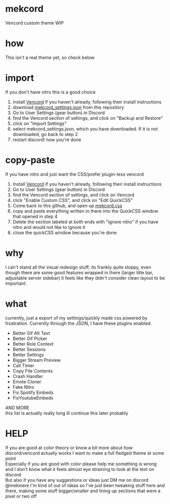# mekcord
Vencord custom theme WIP

# how
This isn't a real theme yet, so check below

# import
If you don't have nitro this is a good choice
<ol>
  <li>
    install <a href="https://vencord.dev/" target="_blank">Vencord</a> if you haven't already, following their install instructions
  </li>
  <li>
    download <a href="https://github.com/Mekinere/mekcord/blob/main/mekcord_settings.json" target="_blank">mekcord_settings.json</a> from this repository
  </li>
  <li>
    Go to User Settings (gear button) in Discord
  </li>
  <li> find the Vencord section of settings, and click on "Backup and Restore"</li>
  <li>
    click on "Import Settings"
  </li>
  <li>
    select mekcord_settings.json, which you have downloaded. If it is not downloaded, go back to step 2
  </li>
  <li>
    restart discord! now you're done
  </li>
</ol>

# copy-paste
If you have nitro and just want the CSS/prefer plugin-less vencord
<ol>
  <li>
    Install <a href="https://vencord.dev/" target="_blank">Vencord</a> if you haven't already, following their install instructions
  </li>
  <li>
    Go to User Settings (gear button) in Discord
  </li>
  <li> find the Vencord section of settings, and click on Vencord</li>
  <li> click "Enable Custom CSS", and click on "Edit QuickCSS"</li>
  <li>
    Come back to this github, and open up <a href="https://github.com/Mekinere/mekcord/blob/main/mekcord.css" target="_blank">mekcord.css</a>
  </li>
  <li>
    copy and paste everything written in there into the QuickCSS window that opened in step 4
  </li>
  <li>
    Delete the section labeled at both ends with "ignore nitro" if you have nitro and would not like to ignore it
  </li>
  <li>
    close the quickCSS window because you're done
  </li>
</ol>

# why
I can't stand all the visual redesign stuff; its frankly quite sloppy, even though there are some good features wrapped in there (larger title bar, adjustable server sidebar) it feels like they didn't consider clean layout to be important.

# what
currently, just a export of my settings/quickly made css powered by frustration. Currently through the JSON, I have these plugins enabled:
<ul>
  <li>Better Gif Alt Text</li>
  
  <li>Better Gif Picker</li>

  <li>Better Role Context</li>

  <li>Better Sessions</li>

  <li>Better Settings</li>

  <li>Bigger Stream Preview</li>

  <li>Call Timer</li>

  <li>Copy File Contents</li>

  <li>Crash Handler</li>
  
  <li>Emote Cloner</li>
  
  <li>Fake Nitro</li>
  
  <li>Fix Spotify Embeds</li>
  
  <li>FixYoutubeEmbeds</li>  

</ul>
  AND MORE <br>
  this list is actually really long ill continue this later probably

# HELP
If you are good at color theory or know a bit more about how discord/vencord actually works I want to make a full fledged theme at some point <br>
Especially if you are good with color please help me something is wrong and I don't know what it feels almost eye straining to look at the text on discord <br>
But also if you have any suggestions or ideas just DM me on discord @mekinere I'm kind of out of ideas so I've just been tweaking stuff here and there, making some stuff bigger/smaller and lining up sections that were a pixel or two off
